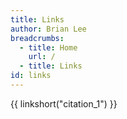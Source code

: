 ```yaml
---
title: Links
author: Brian Lee
breadcrumbs:
  - title: Home
    url: /
  - title: Links
id: links
---
```

{{ linkshort("citation_1") }}

